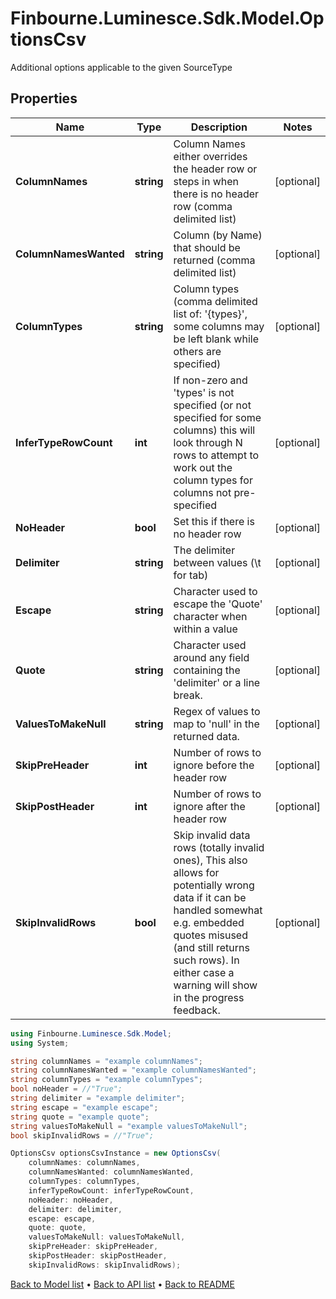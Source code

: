 # Finbourne.Luminesce.Sdk.Model.OptionsCsv
Additional options applicable to the given SourceType

## Properties

Name | Type | Description | Notes
------------ | ------------- | ------------- | -------------
**ColumnNames** | **string** | Column Names either overrides the header row or steps in when there is no header row (comma delimited list) | [optional] 
**ColumnNamesWanted** | **string** | Column (by Name) that should be returned (comma delimited list) | [optional] 
**ColumnTypes** | **string** | Column types (comma delimited list of: &#39;{types}&#39;, some columns may be left blank while others are specified) | [optional] 
**InferTypeRowCount** | **int** | If non-zero and &#39;types&#39; is not specified (or not specified for some columns) this will look through N rows to attempt to work out the column types for columns not pre-specified | [optional] 
**NoHeader** | **bool** | Set this if there is no header row | [optional] 
**Delimiter** | **string** | The delimiter between values (\\t for tab) | [optional] 
**Escape** | **string** | Character used to escape the &#39;Quote&#39; character when within a value | [optional] 
**Quote** | **string** | Character used around any field containing the &#39;delimiter&#39; or a line break. | [optional] 
**ValuesToMakeNull** | **string** | Regex of values to map to &#39;null&#39; in the returned data. | [optional] 
**SkipPreHeader** | **int** | Number of rows to ignore before the header row | [optional] 
**SkipPostHeader** | **int** | Number of rows to ignore after the header row | [optional] 
**SkipInvalidRows** | **bool** | Skip invalid data rows (totally invalid ones),   This also allows for potentially wrong data if it can be handled somewhat e.g. embedded quotes misused (and still returns such rows).  In either case a warning will show in the progress feedback. | [optional] 

```csharp
using Finbourne.Luminesce.Sdk.Model;
using System;

string columnNames = "example columnNames";
string columnNamesWanted = "example columnNamesWanted";
string columnTypes = "example columnTypes";
bool noHeader = //"True";
string delimiter = "example delimiter";
string escape = "example escape";
string quote = "example quote";
string valuesToMakeNull = "example valuesToMakeNull";
bool skipInvalidRows = //"True";

OptionsCsv optionsCsvInstance = new OptionsCsv(
    columnNames: columnNames,
    columnNamesWanted: columnNamesWanted,
    columnTypes: columnTypes,
    inferTypeRowCount: inferTypeRowCount,
    noHeader: noHeader,
    delimiter: delimiter,
    escape: escape,
    quote: quote,
    valuesToMakeNull: valuesToMakeNull,
    skipPreHeader: skipPreHeader,
    skipPostHeader: skipPostHeader,
    skipInvalidRows: skipInvalidRows);
```

[Back to Model list](../README.md#documentation-for-models) &#8226; [Back to API list](../README.md#documentation-for-api-endpoints) &#8226; [Back to README](../README.md)
